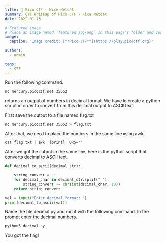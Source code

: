```yaml
---
title: 🚩 Pico CTF - Nice Netcat
summary: CTF Writeup of Pico CTF - Nice Netcat
date: 2022-01-15

# Featured image
# Place an image named `featured.jpg/png` in this page's folder and customize its options here.
image:
  caption: 'Image credit: [**Pico CTF**](https://play.picoctf.org)'

authors:
  - admin

tags:
  - CTF
---
```


Run the following command.

```shell
nc mercury.picoctf.net 35652
```
returns an output of numbers in decimal format. We have to create a python script in order to convert from this decimal output to ASCII text.

First save the output to a file named flag.txt

```shell
nc mercury.picoctf.net 35652 > flag.txt
```

After that, we need to place the numbers in the same line using awk.

```shell
cat flag.txt | awk '{print}' ORS=''
```

After we got the output in the same line, here is the python script that converts decimal to ASCII text.

```python
def decimal_to_ascii(decimal_str):
    
    string_convert = ""
    for decimal_char in decimal_str.split(" "):
        string_convert += chr(int(decimal_char, 10))
    return string_convert

val = input("Enter decimal format: ")
print(decimal_to_ascii(val))
```

Name the file decimal.py and run it with the following command. In the prompt enter the decimal numbers.

```shell
python3 decimal.py
```

You got the flag!